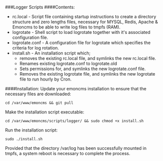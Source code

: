 ###Logger Scripts
####Contents:
+ rc.local - Script file containing startup instructions to create a directory structure and zero lengths files, necessary for MYSQL, Redis, Apache & Emoncms to be able to write log files to tmpfs (RAM).
+ logrotate - Shell script to load logrotate together with it's associated configuration file.
+ logrotate.conf - A configuration file for logrotate which specifies the criteria for log rotation.
+ install.sh - An installation script which;
  - removes the existing rc.local file, and symlinks the new rc.local file.
  - Renames existing logrotate.conf to logrotate.old
  - Sets permissions for, and symlinks the new logrotate.conf file.
  - Removes the existing logrotate file, and symlinks the new logrotate file to run hourly by Cron.

####Installation:
Update your emoncms installation to ensure that the necessary files are downloaded:

    cd /var/www/emoncms && git pull

Make the installation script executable:

    cd /var/www/emoncms/scripts/logger/ && sudo chmod +x install.sh

Run the installation script:

    sudo ./install.sh

Provided that the directory /var/log has been successfully mounted in tmpfs, a system reboot is necessary to complete the process.
